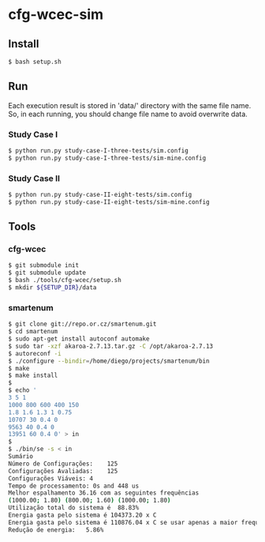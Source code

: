 cfg-wcec-sim
============

## Install

```bash
$ bash setup.sh
```

## Run

Each execution result is stored in 'data/' directory with the same file name.
So, in each running, you should change file name to avoid overwrite data.

### Study Case I

```bash
$ python run.py study-case-I-three-tests/sim.config
$ python run.py study-case-I-three-tests/sim-mine.config
```

### Study Case II

```bash
$ python run.py study-case-II-eight-tests/sim.config
$ python run.py study-case-II-eight-tests/sim-mine.config
```

## Tools

### cfg-wcec

```bash
$ git submodule init
$ git submodule update
$ bash ./tools/cfg-wcec/setup.sh
$ mkdir ${SETUP_DIR}/data
```

### smartenum

```bash
$ git clone git://repo.or.cz/smartenum.git
$ cd smartenum
$ sudo apt-get install autoconf automake
$ sudo tar -xzf akaroa-2.7.13.tar.gz -C /opt/akaroa-2.7.13
$ autoreconf -i
$ ./configure --bindir=/home/diego/projects/smartenum/bin
$ make
$ make install
$
$ echo '
3 5 1
1000 800 600 400 150
1.8 1.6 1.3 1 0.75
10707 30 0.4 0
9563 40 0.4 0
13951 60 0.4 0' > in
$
$ ./bin/se -s < in
Sumário
Número de Configurações:    125
Configurações Avaliadas:    125
Configurações Viáveis: 4
Tempo de processamento: 0s and 448 us
Melhor espalhamento 36.16 com as seguintes frequências
(1000.00; 1.80) (800.00; 1.60) (1000.00; 1.80)
Utilização total do sistema é  88.83%
Energia gasta pelo sistema é 104373.20 x C
Energia gasta pelo sistema é 110876.04 x C se usar apenas a maior frequência
Redução de energia:   5.86%
```

